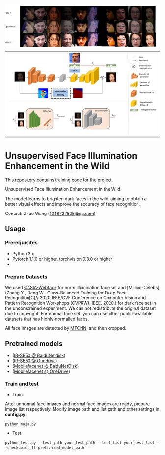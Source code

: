 <div align="center"> <img src='images/fig1.jpg' width="600px"> </div>
<div align="center"> <img src='images/fig2.jpg' width="600px"> </div>

# Unsupervised Face Illumination Enhancement in the Wild

This repository contains training code for the project.

Unsupervised Face Illumination Enhancement in the Wild.

The model learns to brighten dark faces in the wild, aiming to obtain a better visual effects and improve the accuracy of face recognition.
 
Contact: Zhuo Wang (1048727525@qq.com)

## Usage

### Prerequisites
- Python 3.x
- Pytorch 1.1.0 or higher, torchvision 0.3.0 or higher
- 

### Prepare Datasets

We used [CASIA-Webface](http://www.cbsr.ia.ac.cn/english/CASIA-WebFace-Database.html)  for norm illumination face set and [Million-Celebs](Zhang Y , Deng W . Class-Balanced Training for Deep Face Recognition[C]// 2020 IEEE/CVF Conference on Computer Vision and Pattern Recognition Workshops (CVPRW). IEEE, 2020.) for dark face set in the unconstrained experiment. We can not redistribute the original dataset due to copyright. For normal face set, you can use other public-available datasets that has highly-normalled faces.

All face images are detected by [MTCNN](https://github.com/kpzhang93/MTCNN_face_detection_alignment), and then cropped.

## Pretrained models

* ([IR-SE50 @ BaiduNetdisk](https://pan.baidu.com/s/12BUjjwy1uUTEF9HCx5qvoQ))
* ([IR-SE50 @ Onedrive](https://1drv.ms/u/s!AhMqVPD44cDOhkPsOU2S_HFpY9dC))
* ([Mobilefacenet @ BaiduNetDisk](https://pan.baidu.com/s/1hqNNkcAjQOSxUjofboN6qg))
* ([Mobilefacenet @ OneDrive](https://1drv.ms/u/s!AhMqVPD44cDOhkSMHodSH4rhfb5u))

### Train and test

- Train

After unnormal face images and normal face images are ready, prepare image list respectively.
Modify image path and list path and other settings in **config.py**.
```
python main.py
```
- Test
```
python test.py --test_path your_test_path --test_list your_test_list --checkpoint_ft pretrained_model_path
```

